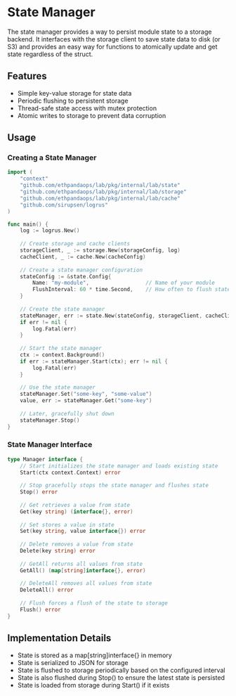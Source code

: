 # State Manager

The state manager provides a way to persist module state to a storage backend. It interfaces with the storage client to save state data to disk (or S3) and provides an easy way for functions to atomically update and get state regardless of the struct.

## Features

- Simple key-value storage for state data
- Periodic flushing to persistent storage
- Thread-safe state access with mutex protection
- Atomic writes to storage to prevent data corruption

## Usage

### Creating a State Manager

```go
import (
    "context"
    "github.com/ethpandaops/lab/pkg/internal/lab/state"
    "github.com/ethpandaops/lab/pkg/internal/lab/storage"
    "github.com/ethpandaops/lab/pkg/internal/lab/cache"
    "github.com/sirupsen/logrus"
)

func main() {
    log := logrus.New()
    
    // Create storage and cache clients
    storageClient, _ := storage.New(storageConfig, log)
    cacheClient, _ := cache.New(cacheConfig)
    
    // Create a state manager configuration
    stateConfig := &state.Config{
        Name: "my-module",                  // Name of your module
        FlushInterval: 60 * time.Second,    // How often to flush state to storage
    }
    
    // Create the state manager
    stateManager, err := state.New(stateConfig, storageClient, cacheClient, log)
    if err != nil {
        log.Fatal(err)
    }
    
    // Start the state manager
    ctx := context.Background()
    if err := stateManager.Start(ctx); err != nil {
        log.Fatal(err)
    }
    
    // Use the state manager
    stateManager.Set("some-key", "some-value")
    value, err := stateManager.Get("some-key")
    
    // Later, gracefully shut down
    stateManager.Stop()
}
```

### State Manager Interface

```go
type Manager interface {
    // Start initializes the state manager and loads existing state
    Start(ctx context.Context) error
    
    // Stop gracefully stops the state manager and flushes state
    Stop() error
    
    // Get retrieves a value from state
    Get(key string) (interface{}, error)
    
    // Set stores a value in state
    Set(key string, value interface{}) error
    
    // Delete removes a value from state
    Delete(key string) error
    
    // GetAll returns all values from state
    GetAll() (map[string]interface{}, error)
    
    // DeleteAll removes all values from state
    DeleteAll() error
    
    // Flush forces a flush of the state to storage
    Flush() error
}
```

## Implementation Details

- State is stored as a map[string]interface{} in memory
- State is serialized to JSON for storage
- State is flushed to storage periodically based on the configured interval
- State is also flushed during Stop() to ensure the latest state is persisted
- State is loaded from storage during Start() if it exists 